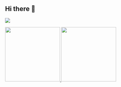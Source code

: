 ## Hi there 👋

<!--
**ingridcoda/ingridcoda** is a ✨ _special_ ✨ repository because its `README.md` (this file) appears on your GitHub profile.

Here are some ideas to get you started:

- 🔭 I’m currently working on ...
- 🌱 I’m currently learning ...
- 👯 I’m looking to collaborate on ...
- 🤔 I’m looking for help with ...
- 💬 Ask me about ...
- 📫 How to reach me: ...
- 😄 Pronouns: ...
- ⚡ Fun fact: ...
-->
<div>
  <p>
    <img src = "https://github-readme-stats.vercel.app/api/top-langs/?username=ingridcoda&hide=css,shell,html&theme=dark&layout=compact">
  </p>
  <a href="https://github.com/ingridcoda">  
  <img height="180em" src="https://github-readme-stats.vercel.app/api?username=ingridcoda&theme=graywhite&show_icons=true"/>
  <img height="180em" src="https://github-readme-stats.vercel.app/api/top-langs/?username=ingridcoda&layout=compact&langs_count=7&theme=light"/>
</div> 
